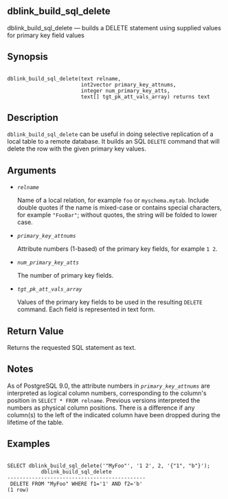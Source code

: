 ## dblink\_build\_sql\_delete

dblink\_build\_sql\_delete — builds a DELETE statement using supplied values for primary key field values

## Synopsis

```

dblink_build_sql_delete(text relname,
                        int2vector primary_key_attnums,
                        integer num_primary_key_atts,
                        text[] tgt_pk_att_vals_array) returns text
```

## Description

`dblink_build_sql_delete` can be useful in doing selective replication of a local table to a remote database. It builds an SQL `DELETE` command that will delete the row with the given primary key values.

## Arguments

* *`relname`*

    Name of a local relation, for example `foo` or `myschema.mytab`. Include double quotes if the name is mixed-case or contains special characters, for example `"FooBar"`; without quotes, the string will be folded to lower case.

* *`primary_key_attnums`*

    Attribute numbers (1-based) of the primary key fields, for example `1 2`.

* *`num_primary_key_atts`*

    The number of primary key fields.

* *`tgt_pk_att_vals_array`*

    Values of the primary key fields to be used in the resulting `DELETE` command. Each field is represented in text form.

## Return Value

Returns the requested SQL statement as text.

## Notes

As of PostgreSQL 9.0, the attribute numbers in *`primary_key_attnums`* are interpreted as logical column numbers, corresponding to the column's position in `SELECT * FROM relname`. Previous versions interpreted the numbers as physical column positions. There is a difference if any column(s) to the left of the indicated column have been dropped during the lifetime of the table.

## Examples

```

SELECT dblink_build_sql_delete('"MyFoo"', '1 2', 2, '{"1", "b"}');
           dblink_build_sql_delete
---------------------------------------------
 DELETE FROM "MyFoo" WHERE f1='1' AND f2='b'
(1 row)
```